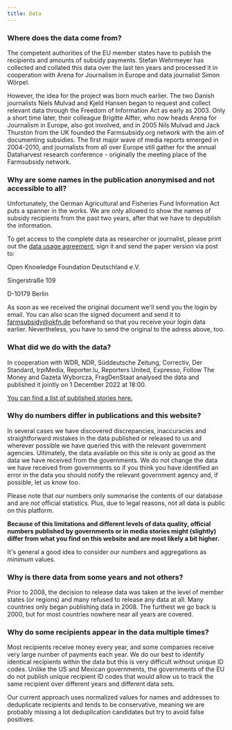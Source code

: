 ```yaml
---
title: Data
---
```


### Where does the data come from?

The competent authorities of the EU member states have to publish the
recipients and amounts of subsidy payments. Stefan Wehrmeyer has collected and
collated this data over the last ten years and processed it in cooperation with
Arena for Journalism in Europe and data journalist Simon Wörpel.

However, the idea for the project was born much earlier. The two Danish
journalists Niels Mulvad and Kjeld Hansen began to request and collect relevant
data through the Freedom of Information Act as early as 2003. Only a short time
later, their colleague Brigitte Alfter, who now heads Arena for Journalism in
Europe, also got involved, and in 2005 Nils Mulvad and Jack Thurston from the
UK founded the Farmsubsidy.org network with the aim of documenting subsidies.
The first major wave of media reports emerged in 2004-2010, and journalists
from all over Europe still gather for the annual Dataharvest research
conference - originally the meeting place of the Farmsubsidy network.

### Why are some names in the publication anonymised and not accessible to all?

Unfortunately, the German Agricultural and Fisheries Fund Information Act puts
a spanner in the works. We are only allowed to show the names of subsidy
recipients from the past two years, after that we have to depublish the
information.

To get access to the complete data as researcher or journalist, please print out the [data usage agreement](/farmsubsidy_datausage_agreement_2023_EN.pdf), sign it and send the paper version via post to:

Open Knowledge Foundation Deutschland e.V.

Singerstraße 109

D-10179 Berlin

As soon as we received the original document we'll send you the login by email. You can also scan the signed document and send it to [farmsubsidy@okfn.de](mailto:farmsubsidy@okfn.de) beforehand so that you receive your login data earlier. Nevertheless, you have to send the original to the adress above, too.


### What did we do with the data?

In cooperation with WDR, NDR, Süddeutsche Zeitung, Correctiv, Der Standard,
IrpiMedia, Reporter.lu, Reporters United, Expresso, Follow The Money and Gazeta
Wyborcza, FragDenStaat analysed the data and published it jointly on 1 December
2022 at 18:00.

[You can find a list of published stories here.](/stories)


### Why do numbers differ in publications and this website?

In several cases we have discovered discrepancies, inaccuracies and
straightforward mistakes in the data published or released to us and wherever
possible we have queried this with the relevant government agencies.
Ultimately, the data available on this site is only as good as the data we have
received from the governments. We do not change the data we have received from
governments so if you think you have identified an error in the data you should
notify the relevant government agency and, if possible, let us know too.

Please note that our numbers only summarise the contents of our database and
are *not* official statistics. Plus, due to legal reasons, not all data is
public on this platform.

**Because of this limitations and different levels of data quality, official
numbers published by governments or in media stories might (slightly) differ
from what you find on this website and are most likely a bit higher.**

It's general a good idea to consider our numbers and aggregations as *minimum*
values.

### Why is there data from some years and not others?

Prior to 2008, the decision to release data was taken at the level of member
states (or regions) and many refused to release any data at all. Many countries
only began publishing data in 2008. The furthest we go back is 2000, but for
most countries nowhere near all years are covered.

### Why do some recipients appear in the data multiple times?

Most recipients receive money every year, and some companies receive very large
number of payments each year. We do our best to identify identical recipients
within the data but this is very difficult without unique ID codes. Unlike the
US and Mexican governments, the governments of the EU do not publish unique
recipient ID codes that would allow us to track the same recipient over
different years and different data sets.

Our current approach uses normalized values for names and addresses to
deduplicate recipients and tends to be conservative, meaning we are probably
missing a lot deduplication candidates but try to avoid false positives.
